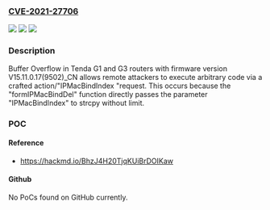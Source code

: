 ### [CVE-2021-27706](https://cve.mitre.org/cgi-bin/cvename.cgi?name=CVE-2021-27706)
![](https://img.shields.io/static/v1?label=Product&message=n%2Fa&color=blue)
![](https://img.shields.io/static/v1?label=Version&message=n%2Fa&color=blue)
![](https://img.shields.io/static/v1?label=Vulnerability&message=n%2Fa&color=brighgreen)

### Description

Buffer Overflow in Tenda G1 and G3 routers with firmware version V15.11.0.17(9502)_CN allows remote attackers to execute arbitrary code via a crafted action/"IPMacBindIndex "request. This occurs because the "formIPMacBindDel" function directly passes the parameter "IPMacBindIndex" to strcpy without limit.

### POC

#### Reference
- https://hackmd.io/BhzJ4H20TjqKUiBrDOIKaw

#### Github
No PoCs found on GitHub currently.

